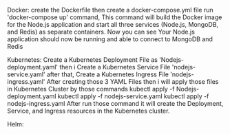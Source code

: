 Docker:
create the Dockerfile 
then create a docker-compose.yml file
run 'docker-compose up' command, This command will build the Docker image for the Node.js application and start all three services (Node.js, MongoDB, and Redis) as separate containers. Now you can see Your Node.js application should now be running and able to connect to MongoDB and Redis 

Kubernetes:
Create a Kubernetes Deployment File as 'Nodejs-deployment.yaml'
then i Create a Kubernetes Service File 'nodejs-service.yaml'
after that, Create a Kubernetes Ingress File 'nodejs-ingress.yaml'
After creating those 3 YAML Files then i will apply those files in Kubernetes Cluster by those commands 
 kubectl apply -f Nodejs-deployment.yaml
 kubectl apply -f nodejs-service.yaml
 kubectl apply -f nodejs-ingress.yaml
After run those command it will create the Deployment, Service, and Ingress resources in the Kubernetes cluster.

Helm:
